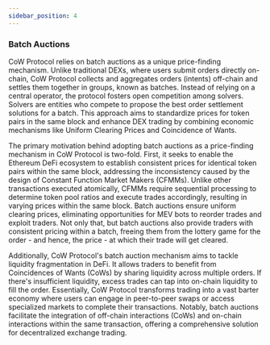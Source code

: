 ```yaml
---
sidebar_position: 4
---
```


### Batch Auctions

CoW Protocol relies on batch auctions as a unique price-finding mechanism. Unlike traditional DEXs, where users submit orders directly on-chain, CoW Protocol collects and aggregates orders (intents) off-chain and settles them together in groups, known as batches. Instead of relying on a central operator, the protocol fosters open competition among solvers. Solvers are entities who compete to propose the best order settlement solutions for a batch. This approach aims to standardize prices for token pairs in the same block and enhance DEX trading by combining economic mechanisms like Uniform Clearing Prices and Coincidence of Wants.

The primary motivation behind adopting batch auctions as a price-finding mechanism in CoW Protocol is two-fold. First, it seeks to enable the Ethereum DeFi ecosystem to establish consistent prices for identical token pairs within the same block, addressing the inconsistency caused by the design of Constant Function Market Makers (CFMMs). Unlike other transactions executed atomically, CFMMs require sequential processing to determine token pool ratios and execute trades accordingly, resulting in varying prices within the same block. Batch auctions ensure uniform clearing prices, eliminating opportunities for MEV bots to reorder trades and exploit traders. Not only that, but batch auctions also provide traders with consistent pricing within a batch, freeing them from the lottery game for the order - and hence, the price - at which their trade will get cleared.

Additionally, CoW Protocol's batch auction mechanism aims to tackle liquidity fragmentation in DeFi. It allows traders to benefit from Coincidences of Wants (CoWs) by sharing liquidity across multiple orders. If there's insufficient liquidity, excess trades can tap into on-chain liquidity to fill the order. Essentially, CoW Protocol transforms trading into a vast barter economy where users can engage in peer-to-peer swaps or access specialized markets to complete their transactions. Notably, batch auctions facilitate the integration of off-chain interactions (CoWs) and on-chain interactions within the same transaction, offering a comprehensive solution for decentralized exchange trading.
